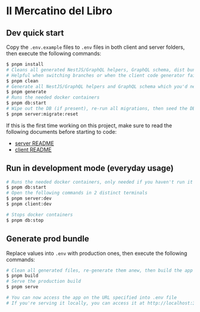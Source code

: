 # Il Mercatino del Libro

## Dev quick start

Copy the `.env.example` files to `.env` files in both client and server folders, then execute the following commands:

```bash
$ pnpm install
# Cleans all generated NestJS/GraphQL helpers, GraphQL schema, dist bundles, etc.
# Helpful when switching branches or when the client code generator fails
$ pnpm clean
# Generate all NestJS/GraphQL helpers and GraphQL schema which you'd need to run the app
$ pnpm generate
# Runs the needed docker containers
$ pnpm db:start
# Wipe out the DB (if present), re-run all migrations, then seed the DB
$ pnpm server:migrate:reset
```

If this is the first time working on this project, make sure to read the following documents before starting to code:

- [server README](/packages/server/README.md)
- [client README](/packages/client/README.md)

## Run in development mode (everyday usage)

```bash
# Runs the needed docker containers, only needed if you haven't run it already
$ pnpm db:start
# Open the following commands in 2 distinct terminals
$ pnpm server:dev
$ pnpm client:dev

# Stops docker containers
$ pnpm db:stop
```

## Generate prod bundle

Replace values into `.env` with production ones, then execute the following commands:

```bash
# Clean all generated files, re-generate them anew, then build the app
$ pnpm build
# Serve the production build
$ pnpm serve

# You can now access the app on the URL specified into .env file
# If you're serving it locally, you can access it at http://localhost:3000 by default
```
